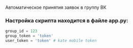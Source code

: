 


Автоматическое принятия заявок в группу ВК





### Настройка скрипта находится в файле app.py:
```python
group_id = 123
group_token = 'token' 
user_token = 'token' # kate mobile token
```


